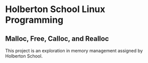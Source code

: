 # Holberton School Linux Programming

## Malloc, Free, Calloc, and Realloc


This project is an exploration in memory management assigned by Holberton School.